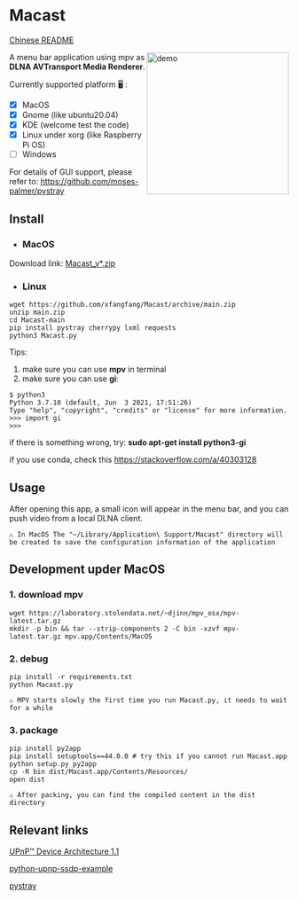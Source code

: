 # Macast

[Chinese README](https://github.com/xfangfang/Macast/blob/main/README_ZH.md)

<img align="right" src="https://raw.githubusercontent.com/xfangfang/Macast/main/demo.png?raw=true" alt="demo" width="256" height="auto"/> A menu bar application using mpv as **DLNA AVTransport Media Renderer**.

Currently supported platform 🖥 :

- [x] MacOS
- [x] Gnome (like ubuntu20.04)
- [x] KDE (welcome test the code)
- [x] Linux under xorg (like Raspberry Pi OS)
- [ ] Windows

For details of GUI support, please refer to: https://github.com/moses-palmer/pystray

## Install

- ### MacOS

Download link:  [Macast_v*.zip](https://github.com/xfangfang/Macast/releases/latest)

- ### Linux

```
wget https://github.com/xfangfang/Macast/archive/main.zip
unzip main.zip
cd Macast-main
pip install pystray cherrypy lxml requests
python3 Macast.py
```

Tips:
1. make sure you can use **mpv** in terminal
2. make sure you can use **gi**:

```
$ python3
Python 3.7.10 (default, Jun  3 2021, 17:51:26)
Type "help", "copyright", "credits" or "license" for more information.
>>> import gi
>>>
```

if there is something wrong, try: **sudo apt-get install python3-gi**

if you use conda, check this https://stackoverflow.com/a/40303128


## Usage

After opening this app, a small icon will appear in the menu bar, and you can push video from a local DLNA client.

`⚠️ In MacOS The "~/Library/Application\ Support/Macast" directory will be created to save the configuration information of the application`


## Development upder MacOS

### 1. download mpv

```shell
wget https://laboratory.stolendata.net/~djinn/mpv_osx/mpv-latest.tar.gz
mkdir -p bin && tar --strip-components 2 -C bin -xzvf mpv-latest.tar.gz mpv.app/Contents/MacOS
```

### 2. debug

```shell
pip install -r requirements.txt
python Macast.py
```
`⚠️ MPV starts slowly the first time you run Macast.py, it needs to wait for a while`

### 3. package

```shell
pip install py2app
pip install setuptools==44.0.0 # try this if you cannot run Macast.app
python setup.py py2app
cp -R bin dist/Macast.app/Contents/Resources/
open dist
```

`⚠️ After packing, you can find the compiled content in the dist directory`


## Relevant links

[UPnP™ Device Architecture 1.1](http://upnp.org/specs/arch/UPnP-arch-DeviceArchitecture-v1.1.pdf)

[python-upnp-ssdp-example](https://github.com/ZeWaren/python-upnp-ssdp-example)

[pystray](https://github.com/moses-palmer/pystray)
